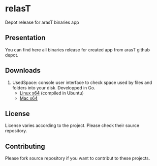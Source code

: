 relasT
=========

Depot release for arasT binaries app

Presentation
---

You can find here all binaries release for created app from arasT github depot.

Downloads
---

1. UsedSpace: console user interface to check space used by files and folders into your disk. Developped in Go.
   * [Linux x64](https://github.com/arasT/relasT/raw/master/Go/UsedSpace/Linux/x64/UsedSpace-Linux-x64-0.1.zip) (compiled in Ubuntu) 
   * [Mac x64](https://github.com/arasT/relasT/raw/master/Go/UsedSpace/Mac/x64/UsedSpace-Mac-x64-0.1.zip)  

License
----

License varies according to the project. Please check their source repository.

Contributing
----

Please fork source repository if you want to contribut to these projects.
